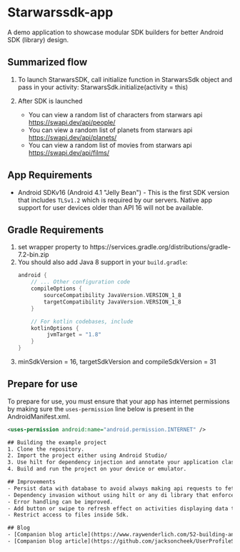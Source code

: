# Starwarssdk-app
A demo application to showcase modular SDK builders for better Android SDK (library) design.

## Summarized flow

1. To launch StarwarsSDK, call initialize function in StarwarsSdk object and pass in your activity: StarwarsSdk.initialize(activity = this)

2. After SDK is launched
    - You can view a random list of characters from starwars api https://swapi.dev/api/people/
    - You can view a random list of planets from starwars api https://swapi.dev/api/planets/
    - You can view a random list of movies from starwars api https://swapi.dev/api/films/


## App Requirements
- Android SDKv16 (Android 4.1 "Jelly Bean") - This is the first SDK version that includes
`TLSv1.2` which is required by our servers. Native app support for user devices older than
API 16 will not be available.


## Gradle Requirements
1. set wrapper property to https\://services.gradle.org/distributions/gradle-7.2-bin.zip
2. You should also add Java 8 support in your `build.gradle`:
    ```gradle
    android { 
        // ... Other configuration code 
        compileOptions {   
            sourceCompatibility JavaVersion.VERSION_1_8 
            targetCompatibility JavaVersion.VERSION_1_8 
        } 

        // For kotlin codebases, include
        kotlinOptions {
             jvmTarget = "1.8" 
        }
    }
3. minSdkVersion = 16, targetSdkVersion and compileSdkVersion = 31

## Prepare for use
To prepare for use, you must ensure that your app has internet permissions by making sure the `uses-permission` line below is present in the AndroidManifest.xml.
```xml
<uses-permission android:name="android.permission.INTERNET" />

## Building the example project
1. Clone the repository.
2. Import the project either using Android Studio/
3. Use hilt for dependency injection and annotate your application class with @HiltAndroidApp.
4. Build and run the project on your device or emulator.

## Improvements
- Persist data with database to avoid always making api requests to fetch data.
- Dependency invasion without using hilt or any di library that enforces user to make changes to their Application class.
- Error handling can be improved.
- Add button or swipe to refresh effect on activities displaying data to refresh the data being displayed on activity
- Restrict access to files inside Sdk.

## Blog
- [Companion blog article](https://www.raywenderlich.com/52-building-an-android-library-tutorial#toc-anchor-008)
- [Companion blog article](https://github.com/jacksoncheek/UserProfileSdk)



